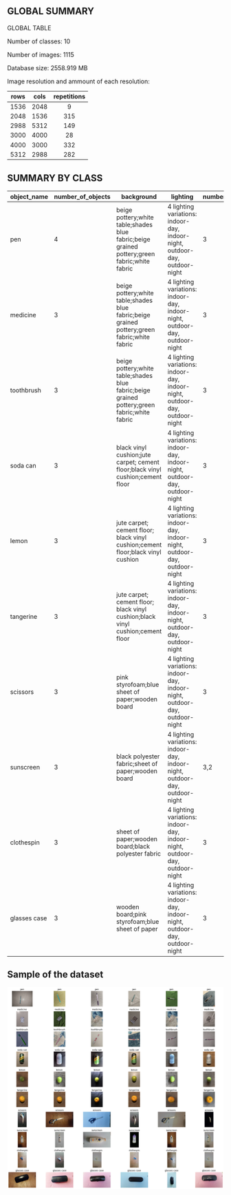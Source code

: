 ## GLOBAL SUMMARY

GLOBAL TABLE

Number of classes: 10

Number of images: 1115

Database size: 2558.919 MB

Image resolution and ammount of each resolution:

|rows | cols  | repetitions|
|:---:|:-----:|:----------:|
|1536 | 2048  |   9        |
|2048 | 1536  | 315        |
|2988 | 5312  | 149        |
|3000 | 4000  |  28        |
|4000 | 3000  | 332        |
|5312 | 2988  | 282        |

## <a name="dset-s"></a>SUMMARY BY CLASS

|object_name|number_of_objects|background|lighting|number_of_repetions|number_of_samples|
|-----------|-----------------|----------|--------|-------------------|-----------------|
|pen|4|beige pottery;white table;shades blue fabric;beige grained pottery;green fabric;white fabric|4 lighting variations: indoor-day, indoor-night, outdoor-day, outdoor-night|3|144|
|medicine|3|beige pottery;white table;shades blue fabric;beige grained pottery;green fabric;white fabric|4 lighting variations: indoor-day, indoor-night, outdoor-day, outdoor-night|3|108|
|toothbrush|3|beige pottery;white table;shades blue fabric;beige grained pottery;green fabric;white fabric|4 lighting variations: indoor-day, indoor-night, outdoor-day, outdoor-night|3|108|
|soda can| 3| black vinyl cushion;jute carpet; cement floor;black vinyl cushion;cement floor| 4 lighting variations: indoor-day, indoor-night, outdoor-day, outdoor-night| 3| 108|
|lemon| 3| jute carpet; cement floor; black vinyl cushion;cement floor;black vinyl cushion| 4 lighting variations: indoor-day, indoor-night, outdoor-day, outdoor-night| 3| 108|
|tangerine| 3| jute carpet; cement floor; black vinyl cushion;black vinyl cushion;cement floor| 4 lighting variations: indoor-day, indoor-night, outdoor-day, outdoor-night| 3| 108|
|scissors| 3| pink styrofoam;blue sheet of paper;wooden board| 4 lighting variations: indoor-day, indoor-night, outdoor-day, outdoor-night| 3| 108|
|sunscreen| 3| black polyester fabric;sheet of paper;wooden board| 4 lighting variations: indoor-day, indoor-night, outdoor-day, outdoor-night| 3,2| 107|
|clothespin| 3| sheet of paper;wooden board;black polyester fabric| 4 lighting variations: indoor-day, indoor-night, outdoor-day, outdoor-night| 3| 108|
|glasses case| 3| wooden board;pink styrofoam;blue sheet of paper| 4 lighting variations: indoor-day, indoor-night, outdoor-day, outdoor-night| 3| 108|

## Sample of the dataset

![](sample_data.png)
